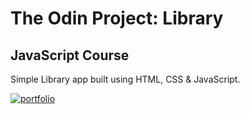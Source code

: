 # The Odin Project: Library
## JavaScript Course

Simple Library app built using HTML, CSS & JavaScript.


[![portfolio](https://img.shields.io/badge/my_repos-000?style=for-the-badge&logo=ko-fi&logoColor=white)](https://github.com/ljaskolka?tab=repositories)

